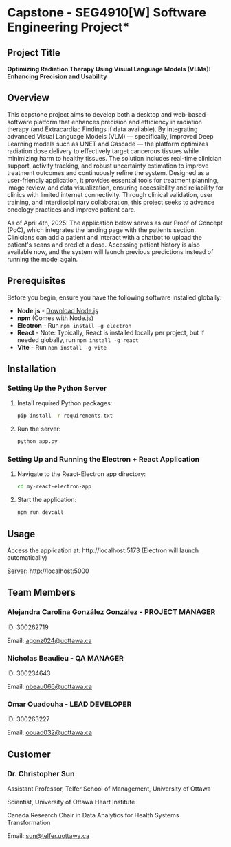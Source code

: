 # Capstone - SEG4910[W] Software Engineering Project*

## Project Title
**Optimizing Radiation Therapy Using Visual Language Models (VLMs): Enhancing Precision and Usability**

## Overview
This capstone project aims to develop both a desktop and web-based software platform that enhances precision and efficiency in radiation therapy (and Extracardiac Findings if data available). By integrating advanced Visual Language Models (VLM) — specifically, improved Deep Learning models such as UNET and Cascade — the platform optimizes radiation dose delivery to effectively target cancerous tissues while minimizing harm to healthy tissues. The solution includes real-time clinician support, activity tracking, and robust uncertainty estimation to improve treatment outcomes and continuously refine the system. Designed as a user-friendly application, it provides essential tools for treatment planning, image review, and data visualization, ensuring accessibility and reliability for clinics with limited internet connectivity. Through clinical validation, user training, and interdisciplinary collaboration, this project seeks to advance oncology practices and improve patient care.

As of April 4th, 2025: The application below serves as our Proof of Concept (PoC), which integrates the landing page with the patients section. Clinicians can add a patient and interact with a chatbot to upload the patient's scans and predict a dose. Accessing patient history is also available now, and the system will launch previous predictions instead of running the model again.

## Prerequisites
Before you begin, ensure you have the following software installed globally:
- **Node.js** - [Download Node.js](https://nodejs.org/)
- **npm** (Comes with Node.js)
- **Electron** - Run `npm install -g electron`
- **React** - Note: Typically, React is installed locally per project, but if needed globally, run `npm install -g react`
- **Vite** - Run `npm install -g vite`

## Installation
### Setting Up the Python Server
1. Install required Python packages:
   ```bash
   pip install -r requirements.txt
   
2. Run the server:
   ```bash
   python app.py

### Setting Up and Running the Electron + React Application
1. Navigate to the React-Electron app directory:
   ```bash
   cd my-react-electron-app
   
2. Start the application:
   ```bash
   npm run dev:all

## Usage
Access the application at: http://localhost:5173
(Electron will launch automatically)

Server: http://localhost:5000

## Team Members
### Alejandra Carolina González González - PROJECT MANAGER

ID: 300262719

Email: agonz024@uottawa.ca

### Nicholas Beaulieu - QA MANAGER

ID: 300234643

Email: nbeau066@uottawa.ca

### Omar Ouadouha - LEAD DEVELOPER

ID: 300263227

Email: oouad032@uottawa.ca

## Customer
### Dr. Christopher Sun

Assistant Professor, Telfer School of Management, University of Ottawa

Scientist, University of Ottawa Heart Institute

Canada Research Chair in Data Analytics for Health Systems Transformation

Email: sun@telfer.uottawa.ca


